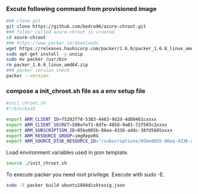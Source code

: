 ### Excute following command from provisioned image

```bash
### clone git
git clone https://github.com/bedro96/azure-chroot.git
### folder called azure-chroot is created.
cd azure-chroot
### https://www.packer.io/downloads 
wget https://releases.hashicorp.com/packer/1.6.0/packer_1.6.0_linux_amd64.zip
sudo apt-get install -y unzip
sudo mv packer /usr/bin
rm packer_1.6.0_linux_amd64.zip
### packer version check
packer --version
```

### compose a init_chroot.sh file as a env setup file
```bash
#init_chroot.sh
#!/bin/bash

export ARM_CLIENT_ID=f5202f78-5383-4463-9d2d-4d88461cxxxx
export ARM_CLIENT_SECRET=580afef1-8dfe-4858-9a01-72f503c2xxxx
export ARM_SUBSCRIPTION_ID=05be085b-86ea-4336-addc-38fd5605xxxx
export ARM_RESOURCE_GROUP=imgRepoRG
export ARM_SOURCE_DISK_RESOURCE_ID="/subscriptions/05be085b-86ea-4336-addc-38fd5605xxxx/resourceGroups/UBUNTUVM02RG/providers/Microsoft.Compute/disks/ubuntuvm03_disk1_9358259837ee45f3a5bf0c9fafea1aa2"
```
Load environment variables used in json template.
```bash
source ./init_chroot.sh
```
To execute packer you need root privilege. Execute with sudo -E.
```bash
sudo -E packer build ubuntu1804disktosig.json
```
